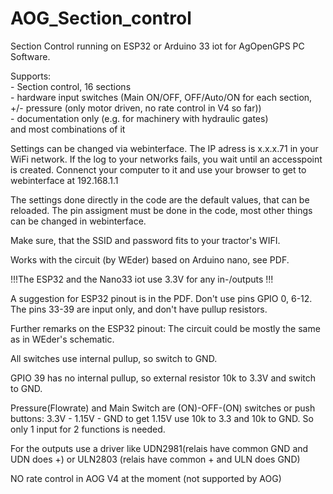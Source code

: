 # AOG_Section_control

Section Control running on ESP32 or Arduino 33 iot for AgOpenGPS PC Software.

Supports: <br>- Section control, 16 sections
          <br>- hardware input switches (Main ON/OFF, OFF/Auto/ON for each section, +/- pressure (only motor driven, no rate control in V4 so far))
          <br>- documentation only (e.g. for machinery with hydraulic gates)
   <br>and most combinations of it

Settings can be changed via webinterface. The IP adress is x.x.x.71 in your WiFi network. If the log to your networks fails, you wait until an accesspoint is created. Connenct your computer to it and use your browser to get to webinterface at 192.168.1.1

The settings done directly in the code are the default values, that can be reloaded. The pin assigment must be done in the code, most other things can be changed in webinterface.

Make sure, that the SSID and password fits to your tractor's WIFI.

Works with the circuit (by WEder) based on Arduino nano, see PDF.

!!!The ESP32 and the Nano33 iot use 3.3V for any in-/outputs !!!

A suggestion for ESP32 pinout is in the PDF. Don't use pins GPIO 0, 6-12. The pins 33-39 are input only, and don't have pullup resistors.

Further remarks on the ESP32 pinout:
The circuit could be mostly the same as in WEder's schematic.

All switches use internal pullup, so switch to GND.

GPIO 39 has no internal pullup, so external resistor 10k to 3.3V and switch to GND.

Pressure(Flowrate) and Main Switch are (ON)-OFF-(ON) switches or push buttons: 3.3V - 1.15V - GND to get 1.15V use 10k to 3.3 and 10k to GND. So only 1 input for 2 functions is needed.

For the outputs use a driver like UDN2981(relais have common GND and UDN does +) or ULN2803 (relais have common + and ULN does GND) 


NO rate control in AOG V4 at the moment (not supported by AOG)
